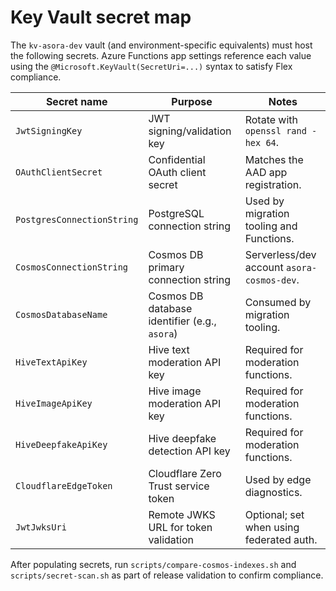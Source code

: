 # Key Vault secret map

The `kv-asora-dev` vault (and environment-specific equivalents) must host the
following secrets. Azure Functions app settings reference each value using the
`@Microsoft.KeyVault(SecretUri=...)` syntax to satisfy Flex compliance.

| Secret name | Purpose | Notes |
| --- | --- | --- |
| `JwtSigningKey` | JWT signing/validation key | Rotate with `openssl rand -hex 64`. |
| `OAuthClientSecret` | Confidential OAuth client secret | Matches the AAD app registration. |
| `PostgresConnectionString` | PostgreSQL connection string | Used by migration tooling and Functions. |
| `CosmosConnectionString` | Cosmos DB primary connection string | Serverless/dev account `asora-cosmos-dev`. |
| `CosmosDatabaseName` | Cosmos DB database identifier (e.g., `asora`) | Consumed by migration tooling. |
| `HiveTextApiKey` | Hive text moderation API key | Required for moderation functions. |
| `HiveImageApiKey` | Hive image moderation API key | Required for moderation functions. |
| `HiveDeepfakeApiKey` | Hive deepfake detection API key | Required for moderation functions. |
| `CloudflareEdgeToken` | Cloudflare Zero Trust service token | Used by edge diagnostics. |
| `JwtJwksUri` | Remote JWKS URL for token validation | Optional; set when using federated auth. |

After populating secrets, run `scripts/compare-cosmos-indexes.sh` and
`scripts/secret-scan.sh` as part of release validation to confirm compliance.